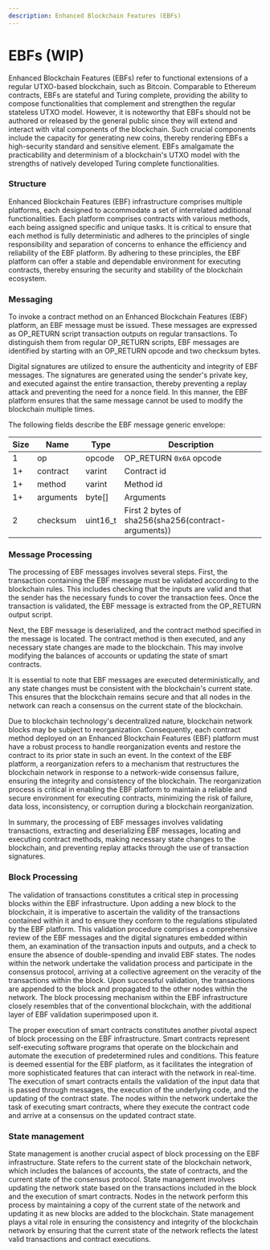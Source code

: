 ```yaml
---
description: Enhanced Blockchain Features (EBFs)
---
```


# EBFs (WIP)

Enhanced Blockchain Features (EBFs) refer to functional extensions of a regular UTXO-based blockchain, such as Bitcoin. Comparable to Ethereum contracts, EBFs are stateful and Turing complete, providing the ability to compose functionalities that complement and strengthen the regular stateless UTXO model. However, it is noteworthy that EBFs should not be authored or released by the general public since they will extend and interact with vital components of the blockchain. Such crucial components include the capacity for generating new coins, thereby rendering EBFs a high-security standard and sensitive element. EBFs amalgamate the practicability and determinism of a blockchain's UTXO model with the strengths of natively developed Turing complete functionalities.

### Structure

Enhanced Blockchain Features (EBF) infrastructure comprises multiple platforms, each designed to accommodate a set of interrelated additional functionalities. Each platform comprises contracts with various methods, each being assigned specific and unique tasks. It is critical to ensure that each method is fully deterministic and adheres to the principles of single responsibility and separation of concerns to enhance the efficiency and reliability of the EBF platform. By adhering to these principles, the EBF platform can offer a stable and dependable environment for executing contracts, thereby ensuring the security and stability of the blockchain ecosystem.

### Messaging

To invoke a contract method on an Enhanced Blockchain Features (EBF) platform, an EBF message must be issued. These messages are expressed as OP\_RETURN script transaction outputs on regular transactions. To distinguish them from regular OP\_RETURN scripts, EBF messages are identified by starting with an OP\_RETURN opcode and two checksum bytes.

Digital signatures are utilized to ensure the authenticity and integrity of EBF messages. The signatures are generated using the sender's private key, and executed against the entire transaction, thereby preventing a replay attack and preventing the need for a nonce field. In this manner, the EBF platform ensures that the same message cannot be used to modify the blockchain multiple times.

The following fields describe the EBF message generic envelope:

| Size | Name      | Type      | Description                                         |
| ---- | --------- | --------- | --------------------------------------------------- |
| 1    | op        | opcode    | OP\_RETURN `0x6A` opcode                            |
| 1+   | contract  | varint    | Contract id                                         |
| 1+   | method    | varint    | Method id                                           |
| 1+   | arguments | byte\[]   | Arguments                                           |
| 2    | checksum  | uint16\_t | First 2 bytes of sha256(sha256(contract-arguments)) |

### Message Processing

The processing of EBF messages involves several steps. First, the transaction containing the EBF message must be validated according to the blockchain rules. This includes checking that the inputs are valid and that the sender has the necessary funds to cover the transaction fees. Once the transaction is validated, the EBF message is extracted from the OP\_RETURN output script.

Next, the EBF message is deserialized, and the contract method specified in the message is located. The contract method is then executed, and any necessary state changes are made to the blockchain. This may involve modifying the balances of accounts or updating the state of smart contracts.

It is essential to note that EBF messages are executed deterministically, and any state changes must be consistent with the blockchain's current state. This ensures that the blockchain remains secure and that all nodes in the network can reach a consensus on the current state of the blockchain.

Due to blockchain technology's decentralized nature, blockchain network blocks may be subject to reorganization. Consequently, each contract method deployed on an Enhanced Blockchain Features (EBF) platform must have a robust process to handle reorganization events and restore the contract to its prior state in such an event. In the context of the EBF platform, a reorganization refers to a mechanism that restructures the blockchain network in response to a network-wide consensus failure, ensuring the integrity and consistency of the blockchain. The reorganization process is critical in enabling the EBF platform to maintain a reliable and secure environment for executing contracts, minimizing the risk of failure, data loss, inconsistency, or corruption during a blockchain reorganization.

In summary, the processing of EBF messages involves validating transactions, extracting and deserializing EBF messages, locating and executing contract methods, making necessary state changes to the blockchain, and preventing replay attacks through the use of transaction signatures.

### Block Processing

The validation of transactions constitutes a critical step in processing blocks within the EBF infrastructure. Upon adding a new block to the blockchain, it is imperative to ascertain the validity of the transactions contained within it and to ensure they conform to the regulations stipulated by the EBF platform. This validation procedure comprises a comprehensive review of the EBF messages and the digital signatures embedded within them, an examination of the transaction inputs and outputs, and a check to ensure the absence of double-spending and invalid EBF states. The nodes within the network undertake the validation process and participate in the consensus protocol, arriving at a collective agreement on the veracity of the transactions within the block. Upon successful validation, the transactions are appended to the block and propagated to the other nodes within the network. The block processing mechanism within the EBF infrastructure closely resembles that of the conventional blockchain, with the additional layer of EBF validation superimposed upon it.

The proper execution of smart contracts constitutes another pivotal aspect of block processing on the EBF infrastructure. Smart contracts represent self-executing software programs that operate on the blockchain and automate the execution of predetermined rules and conditions. This feature is deemed essential for the EBF platform, as it facilitates the integration of more sophisticated features that can interact with the network in real-time. The execution of smart contracts entails the validation of the input data that is passed through messages, the execution of the underlying code, and the updating of the contract state. The nodes within the network undertake the task of executing smart contracts, where they execute the contract code and arrive at a consensus on the updated contract state.

### State management

State management is another crucial aspect of block processing on the EBF infrastructure. State refers to the current state of the blockchain network, which includes the balances of accounts, the state of contracts, and the current state of the consensus protocol. State management involves updating the network state based on the transactions included in the block and the execution of smart contracts. Nodes in the network perform this process by maintaining a copy of the current state of the network and updating it as new blocks are added to the blockchain. State management plays a vital role in ensuring the consistency and integrity of the blockchain network by ensuring that the current state of the network reflects the latest valid transactions and contract executions.

